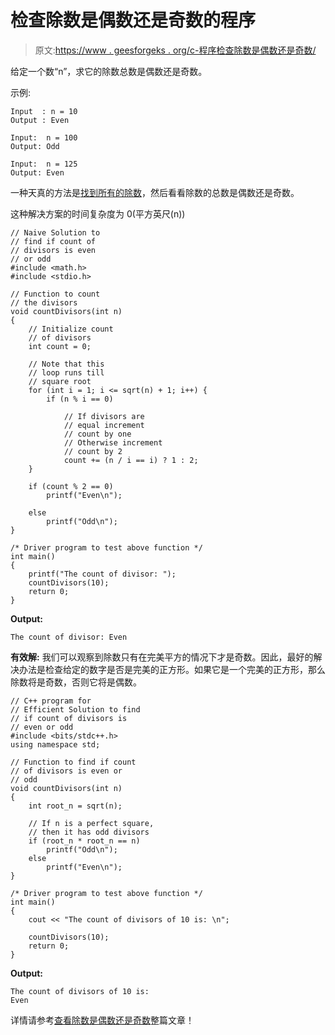 # 检查除数是偶数还是奇数的程序

> 原文:[https://www . geesforgeks . org/c-程序检查除数是偶数还是奇数/](https://www.geeksforgeeks.org/c-program-for-check-if-count-of-divisors-is-even-or-odd/)

给定一个数“n”，求它的除数总数是偶数还是奇数。

示例:

```
Input  : n = 10      
Output : Even

Input:  n = 100
Output: Odd

Input:  n = 125
Output: Even
```

一种天真的方法是[找到所有的除数](https://www.geeksforgeeks.org/find-all-divisors-of-a-natural-number-set-2/)，然后看看除数的总数是偶数还是奇数。

这种解决方案的时间复杂度为 0(平方英尺(n))

```
// Naive Solution to
// find if count of
// divisors is even
// or odd
#include <math.h>
#include <stdio.h>

// Function to count
// the divisors
void countDivisors(int n)
{
    // Initialize count
    // of divisors
    int count = 0;

    // Note that this
    // loop runs till
    // square root
    for (int i = 1; i <= sqrt(n) + 1; i++) {
        if (n % i == 0)

            // If divisors are
            // equal increment
            // count by one
            // Otherwise increment
            // count by 2
            count += (n / i == i) ? 1 : 2;
    }

    if (count % 2 == 0)
        printf("Even\n");

    else
        printf("Odd\n");
}

/* Driver program to test above function */
int main()
{
    printf("The count of divisor: ");
    countDivisors(10);
    return 0;
}
```

**Output:**

```
The count of divisor: Even

```

**有效解:**
我们可以观察到除数只有在完美平方的情况下才是奇数。因此，最好的解决办法是检查给定的数字是否是完美的正方形。如果它是一个完美的正方形，那么除数将是奇数，否则它将是偶数。

```
// C++ program for
// Efficient Solution to find
// if count of divisors is
// even or odd
#include <bits/stdc++.h>
using namespace std;

// Function to find if count
// of divisors is even or
// odd
void countDivisors(int n)
{
    int root_n = sqrt(n);

    // If n is a perfect square,
    // then it has odd divisors
    if (root_n * root_n == n)
        printf("Odd\n");
    else
        printf("Even\n");
}

/* Driver program to test above function */
int main()
{
    cout << "The count of divisors of 10 is: \n";

    countDivisors(10);
    return 0;
}
```

**Output:**

```
The count of divisors of 10 is: 
Even

```

详情请参考[查看除数是偶数还是奇数](https://www.geeksforgeeks.org/check-if-total-number-of-divisors-are-even-or-odd/)整篇文章！